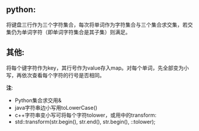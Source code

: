 ## python:
将键盘三行作为三个字符集合，每次将单词作为字符集合与三个集合求交集，若交集仍为单词字符（即单词字符集合是其子集）则满足。

## 其他:
将每个键字符作为key，其行号作为value存入map。对每个单词，先全部变为小写，再依次查看每个字符的行号是否相同。

**注**:
- Python集合求交用&
- java字符串边小写用toLowerCase()
- c++字符串变小写可将每个字符tolower，或用<algorithm>中的transform:
- std::transform(str.begin(), str.end(), str.begin(), ::tolower);
